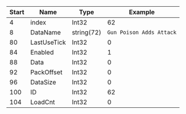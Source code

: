 |Start|Name|Type|Example|
|---|---|---|---|
|4|index|Int32|62|
|8|DataName|string(72)|`Gun Poison Adds Attack`|
|80|LastUseTick|Int32|0|
|84|Enabled|Int32|1|
|88|Data|Int32|0|
|92|PackOffset|Int32|0|
|96|DataSize|Int32|0|
|100|ID|Int32|62|
|104|LoadCnt|Int32|0|
